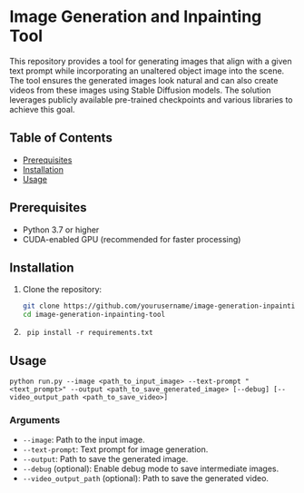 # Image Generation and Inpainting Tool
This repository provides a tool for generating images that align with a given text prompt while incorporating an unaltered object image into the scene. The tool ensures the generated images look natural and can also create videos from these images using Stable Diffusion models. The solution leverages publicly available pre-trained checkpoints and various libraries to achieve this goal.

## Table of Contents

- [Prerequisites](#prerequisites)
- [Installation](#installation)
- [Usage](#usage)

## Prerequisites

- Python 3.7 or higher
- CUDA-enabled GPU (recommended for faster processing)

## Installation

1. Clone the repository:
   ```sh
   git clone https://github.com/yourusername/image-generation-inpainting-tool.git
   cd image-generation-inpainting-tool

2. ```
    pip install -r requirements.txt

## Usage
    python run.py --image <path_to_input_image> --text-prompt "<text_prompt>" --output <path_to_save_generated_image> [--debug] [--video_output_path <path_to_save_video>]

### Arguments

- `--image`: Path to the input image.
- `--text-prompt`: Text prompt for image generation.
- `--output`: Path to save the generated image.
- `--debug` (optional): Enable debug mode to save intermediate images.
- `--video_output_path` (optional): Path to save the generated video.



